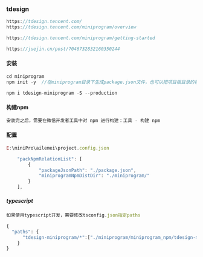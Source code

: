 ### tdesign

```js
https://tdesign.tencent.com/
https://tdesign.tencent.com/miniprogram/overview

https://tdesign.tencent.com/miniprogram/getting-started
```

```js
https://juejin.cn/post/7046732832160350244
```

#### 安装

```js
cd miniprogram
npm init -y  //在miniprogram目录下生成package.json文件，也可以把项目根目录的移过来
```

```js
npm i tdesign-miniprogram -S --production
```

#### **构建npm**

```js
安装完之后，需要在微信开发者工具中对 npm 进行构建：工具 - 构建 npm
```

#### 配置

```js
E:\miniPro\ailemei\project.config.json

    "packNpmRelationList": [
        {
            "packageJsonPath": "./package.json",
            "miniprogramNpmDistDir": "./miniprogram/"
        }
    ],
```

##### typescript

```js
如果使用typescript开发，需要修改tsconfig.json指定paths

{
  "paths": {
      "tdesign-miniprogram/*":["./miniprogram/miniprogram_npm/tdesign-miniprogram/*"]
    }
}
```

